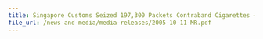 ```yaml
---
title: Singapore Customs Seized 197,300 Packets Contraband Cigarettes – Largest Inland Haul
file_url: /news-and-media/media-releases/2005-10-11-MR.pdf
---
```

